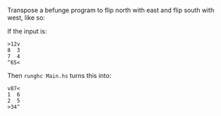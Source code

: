 Transpose a befunge program to flip north with east and flip south with west,
like so:

If the input is:

```befunge
>12v
8  3
7  4
^65<
```

Then `runghc Main.hs` turns this into:

```befunge
v87<
1  6
2  5
>34^
```
